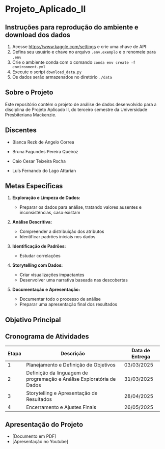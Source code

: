 # Projeto_Aplicado_II

## Instruções para reprodução do ambiente e download dos dados

1. Acesse https://www.kaggle.com/settings e crie uma chave de API
2. Defina seu usuário e chave no arquivo `.env.exemplo` e o renomeie para `.env`
3. Crie o ambiente conda com o comando  `conda env create -f environment.yml`
4. Execute o script `download_data.py`
5. Os dados serão armazenados no diretório `./data`

## Sobre o Projeto

Este repositório contém o projeto de análise de dados desenvolvido para 
a disciplina de Projeto Aplicado II, do terceiro semestre da
Universidade Presbiteriana Mackenzie.

## Discentes

- Bianca Rezk de Angelo Correa

- Bruna Fagundes Pereira Queiroz

- Caio Cesar Teixeira Rocha

- Luís Fernando do Lago Attarian

## Metas Específicas

1. **Exploração e Limpeza de Dados:**
   - Preparar os dados para análise, tratando valores ausentes e inconsistências, caso existam

2. **Análise Descritiva:**
   - Compreender a distribuição dos atributos
   - Identificar padrões iniciais nos dados

3. **Identificação de Padrões:**
   - Estudar correlações

4. **Storytelling com Dados:**
   - Criar visualizações impactantes
   - Desenvolver uma narrativa baseada nas descobertas

5. **Documentação e Apresentação:**
   - Documentar todo o processo de análise
   - Preparar uma apresentação final dos resultados

## Objetivo Principal

## Cronograma de Atividades

| Etapa | Descrição | Data de Entrega |
|-------|-----------|-----------------|
| 1 | Planejamento e Definição de Objetivos | 03/03/2025|
| 2 | Definição da linguagem de programação e Análise Exploratória de Dados | 31/03/2025 |
| 3 | Storytelling e Apresentação de Resultados | 28/04/2025 |
| 4 | Encerramento e Ajustes Finais | 26/05/2025 |

## Apresentação do Projeto
- [Documento em PDF]
- [Apresentação no Youtube]
